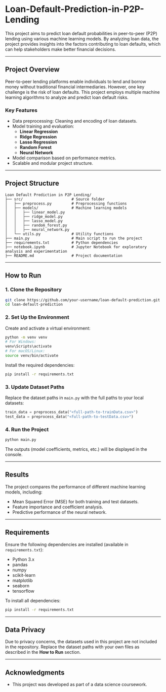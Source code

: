 # Loan-Default-Prediction-in-P2P-Lending


This project aims to predict loan default probabilities in peer-to-peer (P2P) lending using various machine learning models. By analyzing loan data, the project provides insights into the factors contributing to loan defaults, which can help stakeholders make better financial decisions.

---

## **Project Overview**

Peer-to-peer lending platforms enable individuals to lend and borrow money without traditional financial intermediaries. However, one key challenge is the risk of loan defaults. This project employs multiple machine learning algorithms to analyze and predict loan default risks.

### **Key Features**
- Data preprocessing: Cleaning and encoding of loan datasets.
- Model training and evaluation:
  - **Linear Regression**
  - **Ridge Regression**
  - **Lasso Regression**
  - **Random Forest**
  - **Neural Network**
- Model comparison based on performance metrics.
- Scalable and modular project structure.

---

## **Project Structure**

```plaintext
Loan Default Prediction in P2P Lending/
├── src/                      # Source folder
│   ├── preprocess.py         # Preprocessing functions
│   ├── models/               # Machine learning models
│   │   ├── linear_model.py
│   │   ├── ridge_model.py
│   │   ├── lasso_model.py
│   │   ├── random_forest.py
│   │   ├── neural_network.py
│   └── utils.py              # Utility functions
├── main.py                   # Main script to run the project
├── requirements.txt          # Python dependencies
├── notebook.ipynb            # Jupyter Notebook for exploratory analysis and experimentation
├── README.md                 # Project documentation
```

---

## **How to Run**

### **1. Clone the Repository**
```bash
git clone https://github.com/your-username/loan-default-prediction.git
cd loan-default-prediction
```

### **2. Set Up the Environment**
Create and activate a virtual environment:
```bash
python -m venv venv
# For Windows:
venv\Scripts\activate
# For macOS/Linux:
source venv/bin/activate
```

Install the required dependencies:
```bash
pip install -r requirements.txt
```

### **3. Update Dataset Paths**
Replace the dataset paths in `main.py` with the full paths to your local datasets:
```python
train_data = preprocess_data("<full-path-to-trainData.csv>")
test_data = preprocess_data("<full-path-to-testData.csv>")
```

### **4. Run the Project**
```bash
python main.py
```

The outputs (model coefficients, metrics, etc.) will be displayed in the console.

---

## **Results**

The project compares the performance of different machine learning models, including:
- Mean Squared Error (MSE) for both training and test datasets.
- Feature importance and coefficient analysis.
- Predictive performance of the neural network.

---

## **Requirements**

Ensure the following dependencies are installed (available in `requirements.txt`):
- Python 3.x
- pandas
- numpy
- scikit-learn
- matplotlib
- seaborn
- tensorflow

To install all dependencies:
```bash
pip install -r requirements.txt
```

---

## **Data Privacy**

Due to privacy concerns, the datasets used in this project are not included in the repository. Replace the dataset paths with your own files as described in the **How to Run** section.

---


## **Acknowledgments**

- This project was developed as part of a data science coursework.



